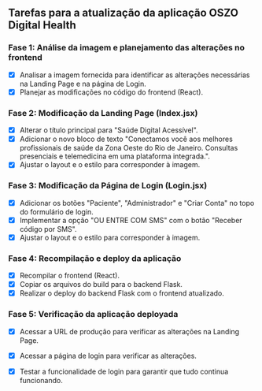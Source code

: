 ## Tarefas para a atualização da aplicação OSZO Digital Health

### Fase 1: Análise da imagem e planejamento das alterações no frontend
- [x] Analisar a imagem fornecida para identificar as alterações necessárias na Landing Page e na página de Login.
- [x] Planejar as modificações no código do frontend (React).

### Fase 2: Modificação da Landing Page (Index.jsx)
- [x] Alterar o título principal para "Saúde Digital Acessível".
- [x] Adicionar o novo bloco de texto "Conectamos você aos melhores profissionais de saúde da Zona Oeste do Rio de Janeiro. Consultas presenciais e telemedicina em uma plataforma integrada.".
- [x] Ajustar o layout e o estilo para corresponder à imagem.

### Fase 3: Modificação da Página de Login (Login.jsx)
- [x] Adicionar os botões "Paciente", "Administrador" e "Criar Conta" no topo do formulário de login.
- [x] Implementar a opção "OU ENTRE COM SMS" com o botão "Receber código por SMS".
- [x] Ajustar o layout e o estilo para corresponder à imagem.

### Fase 4: Recompilação e deploy da aplicação
- [x] Recompilar o frontend (React).
- [x] Copiar os arquivos do build para o backend Flask.
- [x] Realizar o deploy do backend Flask com o frontend atualizado.

### Fase 5: Verificação da aplicação deployada
- [x] Acessar a URL de produção para verificar as alterações na Landing Page.
- [x] Acessar a página de login para verificar as alterações.
- [x] Testar a funcionalidade de login para garantir que tudo continua funcionando.


